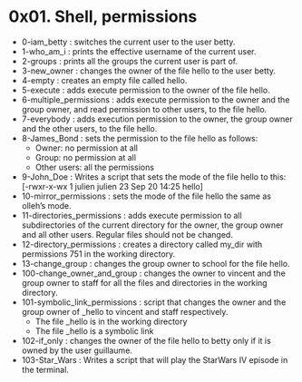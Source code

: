# 0x01. Shell, permissions

* 0-iam_betty : switches the current user to the user betty.
* 1-who_am_i : prints the effective username of the current user.
* 2-groups : prints all the groups the current user is part of.
* 3-new_owner : changes the owner of the file hello to the user betty.
* 4-empty : creates an empty file called hello.
* 5-execute : adds execute permission to the owner of the file hello.
* 6-multiple_permissions : adds execute permission to the owner and the group owner, and read permission to other users, to the file hello.
* 7-everybody : adds execution permission to the owner, the group owner and the other users, to the file hello.
* 8-James_Bond : sets the permission to the file hello as follows:
	* Owner: no permission at all
	* Group: no permission at all
	* Other users: all the permissions
* 9-John_Doe : Writes a script that sets the mode of the file hello to this: [-rwxr-x-wx 1 julien julien 23 Sep 20 14:25 hello]
* 10-mirror_permissions : sets the mode of the file hello the same as olleh’s mode.
* 11-directories_permissions : adds execute permission to all subdirectories of the current directory for the owner, the group owner and all other users. Regular files should not be changed.
* 12-directory_permissions : creates a directory called my_dir with permissions 751 in the working directory.
* 13-change_group : changes the group owner to school for the file hello.
* 100-change_owner_and_group :  changes the owner to vincent and the group owner to staff for all the files and directories in the working directory.
* 101-symbolic_link_permissions : script that changes the owner and the group owner of _hello to vincent and staff respectively.
	* The file _hello is in the working directory
	* The file _hello is a symbolic link
* 102-if_only : changes the owner of the file hello to betty only if it is owned by the user guillaume.
* 103-Star_Wars : Writes a script that will play the StarWars IV episode in the terminal.
